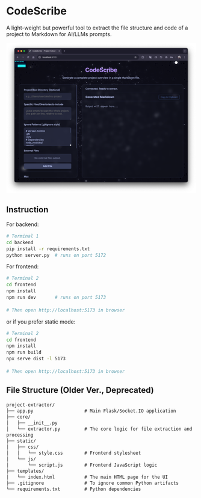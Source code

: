 # CodeScribe
A light-weight but powerful tool to extract the file structure and code of a project to Markdown for AI/LLMs prompts.

![Overview](./figures/CodeScribeOverview.png)


## Instruction
For backend:
```sh
# Terminal 1
cd backend
pip install -r requirements.txt
python server.py  # runs on port 5172
```

For frontend:
```sh
# Terminal 2
cd frontend
npm install
npm run dev       # runs on port 5173

# Then open http://localhost:5173 in browser
```

or if you prefer static mode:

```sh
# Terminal 2
cd frontend
npm install
npm run build
npx serve dist -l 5173

# Then open http://localhost:5173 in browser
```


## File Structure (Older Ver., Deprecated)
```
project-extractor/
├── app.py                   # Main Flask/Socket.IO application
├── core/
│   ├── __init__.py
│   └── extractor.py         # The core logic for file extraction and processing
├── static/
│   ├── css/
│   │   └── style.css        # Frontend stylesheet
│   └── js/
│       └── script.js        # Frontend JavaScript logic
├── templates/
│   └── index.html           # The main HTML page for the UI
├── .gitignore               # To ignore common Python artifacts
└── requirements.txt         # Python dependencies
```
